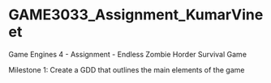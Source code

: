 # GAME3033_Assignment_KumarVineet

 Game Engines 4 - Assignment - Endless Zombie Horder Survival Game

 Milestone 1: Create a GDD that outlines the main elements of the game